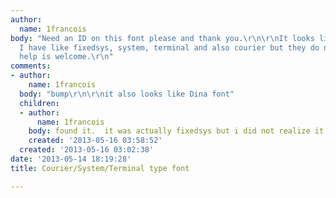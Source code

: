 ```yaml
---
author:
  name: 1francois
body: "Need an ID on this font please and thank you.\r\n\r\nIt looks like some fonts
  I have like fixedsys, system, terminal and also courier but they do not match.  \r\nAny
  help is welcome.\r\n"
comments:
- author:
    name: 1francois
  body: "bump\r\n\r\nit also looks like Dina font"
  children:
  - author:
      name: 1francois
    body: found it.  it was actually fixedsys but i did not realize it lol
    created: '2013-05-16 03:58:52'
  created: '2013-05-16 03:02:38'
date: '2013-05-14 18:19:28'
title: Courier/System/Terminal type font

---
```

